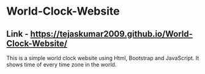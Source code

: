 # World-Clock-Website
## Link - https://tejaskumar2009.github.io/World-Clock-Website/
This is a simple world clock website using Html, Bootstrap and JavaScript. It shows time of every time zone in the world.
